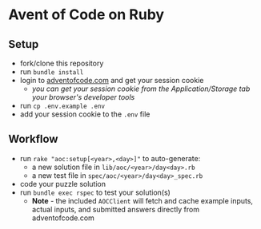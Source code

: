 # Avent of Code on Ruby

## Setup

* fork/clone this repository
* run `bundle install`
* login to [adventofcode.com](https://adventofcode.com) and get your session cookie
    * _you can get your session cookie from the Application/Storage tab your browser's developer tools_
* run `cp .env.example .env`
* add your session cookie to the `.env` file

## Workflow

* run `rake "aoc:setup[<year>,<day>]"` to auto-generate:
    * a new solution file in `lib/aoc/<year>/day<day>.rb`
    * a new test file in `spec/aoc/<year>/day<day>_spec.rb`
* code your puzzle solution
* run `bundle exec rspec` to test your solution(s)
    * **Note** - the included `AOCClient` will fetch and cache example inputs, actual inputs, and submitted answers directly from adventofcode.com
